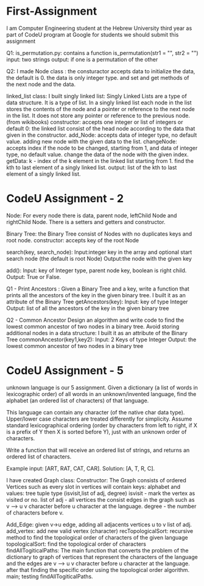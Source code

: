 # First-Assignment

I am Computer Engineering student at the Hebrew University third year as part of CodeU program at Google for students we should submit this assignment

Q1: is_permutation.py: contains a function is_permutation(str1 = "", str2 = "") input: two strings output: if one is a permutation of the other

Q2: I made Node class : the consturactor accepts data to initialize the data, the default is 0. the data is only integer type. and set and get methods of the next node and the data.

linked_list class: I built singly linked list: Singly Linked Lists are a type of data structure. It is a type of list. In a singly linked list each node in the list stores the contents of the node and a pointer or reference to the next node in the list. It does not store any pointer or reference to the previous node. (from wikibooks) constructor: accepts one integer or list of integers or default 0: the linked list consist of the head node according to the data that given in the constructor. add_Node: accepts data of integer type, no default value. adding new node with the given data to the list. changeNode: accepts index if the node to be changed, starting from 1, and data of integer type, no default value. change the data of the node with the given index. getData: k - index of the k element in the linked list starting from 1. find the kth to last element of a singly linked list. output: list of the kth to last element of a singly linked list.

# CodeU Assignment - 2
Node:
For every node there is data, parent node, leftChild Node and rightChild Node.
There is a setters and getters and constructor.

Binary Tree:
the Binary Tree consist of Nodes with no duplicates keys and root node.
constructor: 
accepts key of the root Node

search(key, search_node):
Input:integer key in the array and optional start search node (the default is root Node)
Output:the node with the given key

add():
Input: key of Integer type, parent node key, boolean is right child.
Output: True or False.

Q1 - Print Ancestors :
Given a Binary Tree and a key, write a function that prints all the ancestors of the key in the given binary tree.
I built it as an attribute of the Binary Tree getAncestors(key):
Input: key of type Integer
Output: list of all the ancestors of the key in the given binary tree

Q2 - Common Ancestor 
Design an algorithm and write code to find the lowest common ancestor of two nodes in a binary tree. Avoid storing additional nodes in a data structure:
I built it as an attribute of the Binary Tree commonAncestor(key1,key2):
Input: 2 Keys of type Integer
Output: the lowest common ancestor of two nodes in a binary tree

# CodeU Assignment - 5 
unknown language is our 5 assignment. 
Given a dictionary (a list of words in lexicographic order) of all words in an unknown/invented language, find the alphabet (an ordered list of characters) of that language.

This language can contain any character (of the native char data type). Upper/lower case characters are treated differently for simplicity. Assume standard lexicographical ordering (order by characters from left to right, if X is a prefix of Y then X is sorted before Y), just with an unknown order of characters.

Write a function that will receive an ordered list of strings, and returns an ordered list of characters.

Example input: [ART, RAT, CAT, CAR]. Solution: [A, T, R, C].

I have created Graph class:
Constructor: The Graph consists of ordered Vertices such as
        every slot in vertices will contain keys: alphabet and values: tree tuple type
        (isvisit,list of adj, degree)
        isvisit - mark the vertex as visited or no.
        list of adj - all vertices the consist edges in the graph such as v --> u
                    v character before u character at the language.
        degree - the number of characters before v.            
        
Add_Edge: given v->u edge, adding all adjacents vertices u to v list of adj.
add_vertex: add new valid vertex (character)
recTopologicalSort: recursive method to find the topological order of characters of the given language
topologicalSort: find the topological order of characters 
findAllTogiticalPaths: The main function that converts the problem of the dictionary to graph of vertices that represent
    the characters of the language and the edges are v --> u
    v character before u character at the language.
    after that finding the specific order using the topological order algorithm.
main; testing findAllTogiticalPaths.

